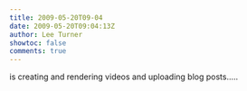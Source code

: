 ```yaml
---
title: 2009-05-20T09-04
date: 2009-05-20T09:04:13Z
author: Lee Turner
showtoc: false
comments: true
---
```


is creating and rendering videos and uploading blog posts.....

